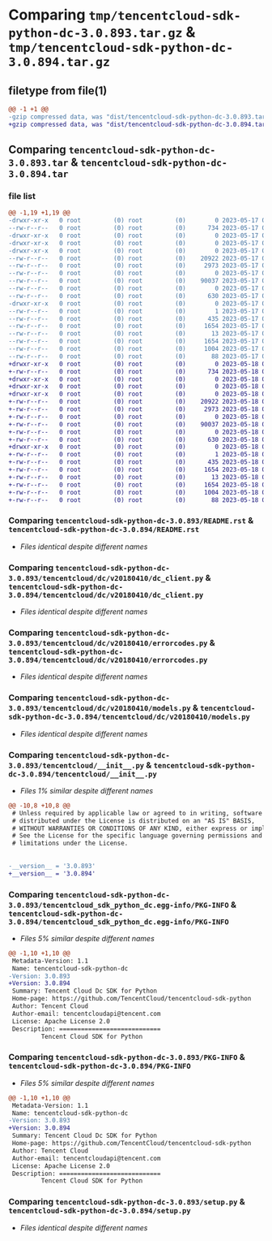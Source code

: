 # Comparing `tmp/tencentcloud-sdk-python-dc-3.0.893.tar.gz` & `tmp/tencentcloud-sdk-python-dc-3.0.894.tar.gz`

## filetype from file(1)

```diff
@@ -1 +1 @@
-gzip compressed data, was "dist/tencentcloud-sdk-python-dc-3.0.893.tar", last modified: Wed May 17 03:29:15 2023, max compression
+gzip compressed data, was "dist/tencentcloud-sdk-python-dc-3.0.894.tar", last modified: Thu May 18 00:23:54 2023, max compression
```

## Comparing `tencentcloud-sdk-python-dc-3.0.893.tar` & `tencentcloud-sdk-python-dc-3.0.894.tar`

### file list

```diff
@@ -1,19 +1,19 @@
-drwxr-xr-x   0 root         (0) root         (0)        0 2023-05-17 03:29:15.000000 tencentcloud-sdk-python-dc-3.0.893/
--rw-r--r--   0 root         (0) root         (0)      734 2023-05-17 03:29:14.000000 tencentcloud-sdk-python-dc-3.0.893/README.rst
-drwxr-xr-x   0 root         (0) root         (0)        0 2023-05-17 03:29:15.000000 tencentcloud-sdk-python-dc-3.0.893/tencentcloud/
-drwxr-xr-x   0 root         (0) root         (0)        0 2023-05-17 03:29:15.000000 tencentcloud-sdk-python-dc-3.0.893/tencentcloud/dc/
-drwxr-xr-x   0 root         (0) root         (0)        0 2023-05-17 03:29:15.000000 tencentcloud-sdk-python-dc-3.0.893/tencentcloud/dc/v20180410/
--rw-r--r--   0 root         (0) root         (0)    20922 2023-05-17 03:29:14.000000 tencentcloud-sdk-python-dc-3.0.893/tencentcloud/dc/v20180410/dc_client.py
--rw-r--r--   0 root         (0) root         (0)     2973 2023-05-17 03:29:14.000000 tencentcloud-sdk-python-dc-3.0.893/tencentcloud/dc/v20180410/errorcodes.py
--rw-r--r--   0 root         (0) root         (0)        0 2023-05-17 03:29:14.000000 tencentcloud-sdk-python-dc-3.0.893/tencentcloud/dc/v20180410/__init__.py
--rw-r--r--   0 root         (0) root         (0)    90037 2023-05-17 03:29:14.000000 tencentcloud-sdk-python-dc-3.0.893/tencentcloud/dc/v20180410/models.py
--rw-r--r--   0 root         (0) root         (0)        0 2023-05-17 03:29:14.000000 tencentcloud-sdk-python-dc-3.0.893/tencentcloud/dc/__init__.py
--rw-r--r--   0 root         (0) root         (0)      630 2023-05-17 03:29:14.000000 tencentcloud-sdk-python-dc-3.0.893/tencentcloud/__init__.py
-drwxr-xr-x   0 root         (0) root         (0)        0 2023-05-17 03:29:15.000000 tencentcloud-sdk-python-dc-3.0.893/tencentcloud_sdk_python_dc.egg-info/
--rw-r--r--   0 root         (0) root         (0)        1 2023-05-17 03:29:15.000000 tencentcloud-sdk-python-dc-3.0.893/tencentcloud_sdk_python_dc.egg-info/dependency_links.txt
--rw-r--r--   0 root         (0) root         (0)      435 2023-05-17 03:29:15.000000 tencentcloud-sdk-python-dc-3.0.893/tencentcloud_sdk_python_dc.egg-info/SOURCES.txt
--rw-r--r--   0 root         (0) root         (0)     1654 2023-05-17 03:29:15.000000 tencentcloud-sdk-python-dc-3.0.893/tencentcloud_sdk_python_dc.egg-info/PKG-INFO
--rw-r--r--   0 root         (0) root         (0)       13 2023-05-17 03:29:15.000000 tencentcloud-sdk-python-dc-3.0.893/tencentcloud_sdk_python_dc.egg-info/top_level.txt
--rw-r--r--   0 root         (0) root         (0)     1654 2023-05-17 03:29:15.000000 tencentcloud-sdk-python-dc-3.0.893/PKG-INFO
--rw-r--r--   0 root         (0) root         (0)     1004 2023-05-17 03:29:14.000000 tencentcloud-sdk-python-dc-3.0.893/setup.py
--rw-r--r--   0 root         (0) root         (0)       88 2023-05-17 03:29:15.000000 tencentcloud-sdk-python-dc-3.0.893/setup.cfg
+drwxr-xr-x   0 root         (0) root         (0)        0 2023-05-18 00:23:54.000000 tencentcloud-sdk-python-dc-3.0.894/
+-rw-r--r--   0 root         (0) root         (0)      734 2023-05-18 00:23:53.000000 tencentcloud-sdk-python-dc-3.0.894/README.rst
+drwxr-xr-x   0 root         (0) root         (0)        0 2023-05-18 00:23:54.000000 tencentcloud-sdk-python-dc-3.0.894/tencentcloud/
+drwxr-xr-x   0 root         (0) root         (0)        0 2023-05-18 00:23:54.000000 tencentcloud-sdk-python-dc-3.0.894/tencentcloud/dc/
+drwxr-xr-x   0 root         (0) root         (0)        0 2023-05-18 00:23:54.000000 tencentcloud-sdk-python-dc-3.0.894/tencentcloud/dc/v20180410/
+-rw-r--r--   0 root         (0) root         (0)    20922 2023-05-18 00:23:53.000000 tencentcloud-sdk-python-dc-3.0.894/tencentcloud/dc/v20180410/dc_client.py
+-rw-r--r--   0 root         (0) root         (0)     2973 2023-05-18 00:23:53.000000 tencentcloud-sdk-python-dc-3.0.894/tencentcloud/dc/v20180410/errorcodes.py
+-rw-r--r--   0 root         (0) root         (0)        0 2023-05-18 00:23:53.000000 tencentcloud-sdk-python-dc-3.0.894/tencentcloud/dc/v20180410/__init__.py
+-rw-r--r--   0 root         (0) root         (0)    90037 2023-05-18 00:23:53.000000 tencentcloud-sdk-python-dc-3.0.894/tencentcloud/dc/v20180410/models.py
+-rw-r--r--   0 root         (0) root         (0)        0 2023-05-18 00:23:53.000000 tencentcloud-sdk-python-dc-3.0.894/tencentcloud/dc/__init__.py
+-rw-r--r--   0 root         (0) root         (0)      630 2023-05-18 00:23:53.000000 tencentcloud-sdk-python-dc-3.0.894/tencentcloud/__init__.py
+drwxr-xr-x   0 root         (0) root         (0)        0 2023-05-18 00:23:54.000000 tencentcloud-sdk-python-dc-3.0.894/tencentcloud_sdk_python_dc.egg-info/
+-rw-r--r--   0 root         (0) root         (0)        1 2023-05-18 00:23:54.000000 tencentcloud-sdk-python-dc-3.0.894/tencentcloud_sdk_python_dc.egg-info/dependency_links.txt
+-rw-r--r--   0 root         (0) root         (0)      435 2023-05-18 00:23:54.000000 tencentcloud-sdk-python-dc-3.0.894/tencentcloud_sdk_python_dc.egg-info/SOURCES.txt
+-rw-r--r--   0 root         (0) root         (0)     1654 2023-05-18 00:23:54.000000 tencentcloud-sdk-python-dc-3.0.894/tencentcloud_sdk_python_dc.egg-info/PKG-INFO
+-rw-r--r--   0 root         (0) root         (0)       13 2023-05-18 00:23:54.000000 tencentcloud-sdk-python-dc-3.0.894/tencentcloud_sdk_python_dc.egg-info/top_level.txt
+-rw-r--r--   0 root         (0) root         (0)     1654 2023-05-18 00:23:54.000000 tencentcloud-sdk-python-dc-3.0.894/PKG-INFO
+-rw-r--r--   0 root         (0) root         (0)     1004 2023-05-18 00:23:53.000000 tencentcloud-sdk-python-dc-3.0.894/setup.py
+-rw-r--r--   0 root         (0) root         (0)       88 2023-05-18 00:23:54.000000 tencentcloud-sdk-python-dc-3.0.894/setup.cfg
```

### Comparing `tencentcloud-sdk-python-dc-3.0.893/README.rst` & `tencentcloud-sdk-python-dc-3.0.894/README.rst`

 * *Files identical despite different names*

### Comparing `tencentcloud-sdk-python-dc-3.0.893/tencentcloud/dc/v20180410/dc_client.py` & `tencentcloud-sdk-python-dc-3.0.894/tencentcloud/dc/v20180410/dc_client.py`

 * *Files identical despite different names*

### Comparing `tencentcloud-sdk-python-dc-3.0.893/tencentcloud/dc/v20180410/errorcodes.py` & `tencentcloud-sdk-python-dc-3.0.894/tencentcloud/dc/v20180410/errorcodes.py`

 * *Files identical despite different names*

### Comparing `tencentcloud-sdk-python-dc-3.0.893/tencentcloud/dc/v20180410/models.py` & `tencentcloud-sdk-python-dc-3.0.894/tencentcloud/dc/v20180410/models.py`

 * *Files identical despite different names*

### Comparing `tencentcloud-sdk-python-dc-3.0.893/tencentcloud/__init__.py` & `tencentcloud-sdk-python-dc-3.0.894/tencentcloud/__init__.py`

 * *Files 1% similar despite different names*

```diff
@@ -10,8 +10,8 @@
 # Unless required by applicable law or agreed to in writing, software
 # distributed under the License is distributed on an "AS IS" BASIS,
 # WITHOUT WARRANTIES OR CONDITIONS OF ANY KIND, either express or implied.
 # See the License for the specific language governing permissions and
 # limitations under the License.
 
 
-__version__ = '3.0.893'
+__version__ = '3.0.894'
```

### Comparing `tencentcloud-sdk-python-dc-3.0.893/tencentcloud_sdk_python_dc.egg-info/PKG-INFO` & `tencentcloud-sdk-python-dc-3.0.894/tencentcloud_sdk_python_dc.egg-info/PKG-INFO`

 * *Files 5% similar despite different names*

```diff
@@ -1,10 +1,10 @@
 Metadata-Version: 1.1
 Name: tencentcloud-sdk-python-dc
-Version: 3.0.893
+Version: 3.0.894
 Summary: Tencent Cloud Dc SDK for Python
 Home-page: https://github.com/TencentCloud/tencentcloud-sdk-python
 Author: Tencent Cloud
 Author-email: tencentcloudapi@tencent.com
 License: Apache License 2.0
 Description: ============================
         Tencent Cloud SDK for Python
```

### Comparing `tencentcloud-sdk-python-dc-3.0.893/PKG-INFO` & `tencentcloud-sdk-python-dc-3.0.894/PKG-INFO`

 * *Files 5% similar despite different names*

```diff
@@ -1,10 +1,10 @@
 Metadata-Version: 1.1
 Name: tencentcloud-sdk-python-dc
-Version: 3.0.893
+Version: 3.0.894
 Summary: Tencent Cloud Dc SDK for Python
 Home-page: https://github.com/TencentCloud/tencentcloud-sdk-python
 Author: Tencent Cloud
 Author-email: tencentcloudapi@tencent.com
 License: Apache License 2.0
 Description: ============================
         Tencent Cloud SDK for Python
```

### Comparing `tencentcloud-sdk-python-dc-3.0.893/setup.py` & `tencentcloud-sdk-python-dc-3.0.894/setup.py`

 * *Files identical despite different names*

